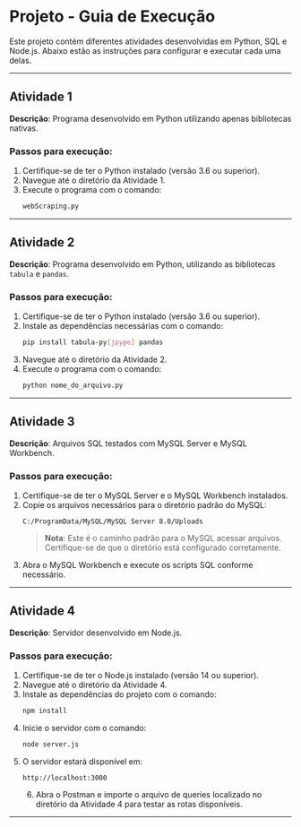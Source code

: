 # Projeto - Guia de Execução

Este projeto contém diferentes atividades desenvolvidas em Python, SQL e Node.js. Abaixo estão as instruções para configurar e executar cada uma delas.

---

## Atividade 1

**Descrição**: Programa desenvolvido em Python utilizando apenas bibliotecas nativas.

### Passos para execução:
1. Certifique-se de ter o Python instalado (versão 3.6 ou superior).
2. Navegue até o diretório da Atividade 1.
3. Execute o programa com o comando:
   ```bash
   webScraping.py
   ```

---

## Atividade 2

**Descrição**: Programa desenvolvido em Python, utilizando as bibliotecas `tabula` e `pandas`.

### Passos para execução:
1. Certifique-se de ter o Python instalado (versão 3.6 ou superior).
2. Instale as dependências necessárias com o comando:
   ```bash
   pip install tabula-py[jpype] pandas
   ```
3. Navegue até o diretório da Atividade 2.
4. Execute o programa com o comando:
   ```bash
   python nome_do_arquivo.py
   ```

---

## Atividade 3

**Descrição**: Arquivos SQL testados com MySQL Server e MySQL Workbench.

### Passos para execução:
1. Certifique-se de ter o MySQL Server e o MySQL Workbench instalados.
2. Copie os arquivos necessários para o diretório padrão do MySQL:
   ```
   C:/ProgramData/MySQL/MySQL Server 8.0/Uploads
   ```
   > **Nota**: Este é o caminho padrão para o MySQL acessar arquivos. Certifique-se de que o diretório está configurado corretamente.
3. Abra o MySQL Workbench e execute os scripts SQL conforme necessário.

---

## Atividade 4

**Descrição**: Servidor desenvolvido em Node.js.

### Passos para execução:
1. Certifique-se de ter o Node.js instalado (versão 14 ou superior).
2. Navegue até o diretório da Atividade 4.
3. Instale as dependências do projeto com o comando:
   ```bash
   npm install
   ```
4. Inicie o servidor com o comando:
   ```bash
   node server.js
   ```
5. O servidor estará disponível em:
   ```
   http://localhost:3000
   ```
   6. Abra o Postman e importe o arquivo de queries localizado no diretório da Atividade 4 para testar as rotas disponíveis.

---